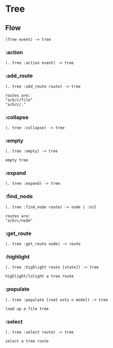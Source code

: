 # Tree

## Flow

```code
(Tree event) -> tree
```

### :action

```code
(. tree :action event) -> tree
```

### :add_route

```code
(. tree :add_route route) -> tree

routes are:
"a/b/c/file"
"a/b/c/."
```

### :collapse

```code
(. tree :collapse) -> tree
```

### :empty

```code
(. tree :empty) -> tree

empty tree
```

### :expand

```code
(. tree :expand) -> tree
```

### :find_node

```code
(. tree :find_node route) -> node | :nil

routes are:
"a/b/c/node"
```

### :get_route

```code
(. tree :get_route node) -> route
```

### :highlight

```code
(. tree :highlight route [state]) -> tree

highlight/lolight a tree route
```

### :populate

```code
(. tree :populate [root exts n mode]) -> tree

load up a file tree
```

### :select

```code
(. tree :select route) -> tree

select a tree route
```

